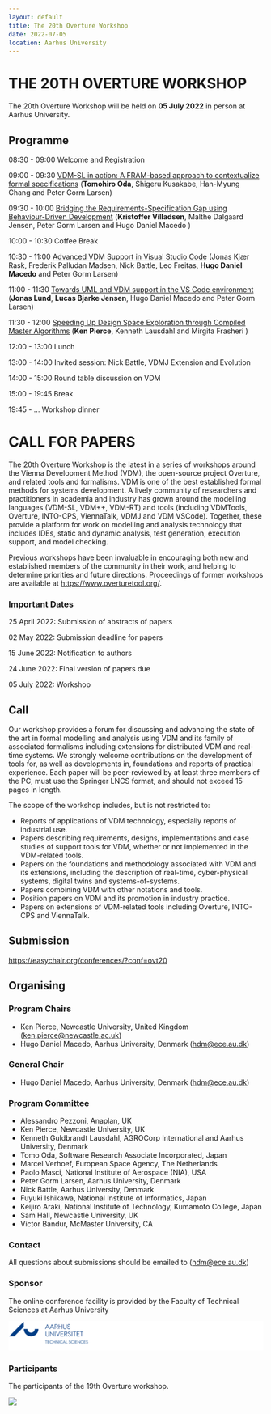 ```yaml
---
layout: default
title: The 20th Overture Workshop
date: 2022-07-05
location: Aarhus University
---
```

# THE 20TH OVERTURE WORKSHOP

The 20th Overture Workshop will be held on **05 July 2022** in person at Aarhus University.


## Programme


08:30 - 09:00 Welcome and Registration

09:00 - 09:30 [VDM-SL in action: A FRAM-based approach to contextualize formal specifications](https://github.com/overturetool/overturetool.github.io/raw/master/workshops/20/OVT-20_paper_0235.pdf) (**Tomohiro Oda**, Shigeru Kusakabe, Han-Myung Chang and Peter Gorm Larsen)

09:30 - 10:00 [Bridging the Requirements-Specification Gap using Behaviour-Driven Development](https://github.com/overturetool/overturetool.github.io/raw/master/workshops/20/OVT-20_paper_7378.pdf) (**Kristoffer Villadsen**, Malthe Dalgaard Jensen, Peter Gorm Larsen and Hugo Daniel Macedo )

10:00 - 10:30 Coffee Break

10:30 - 11:00 [Advanced VDM Support in Visual Studio Code](https://github.com/overturetool/overturetool.github.io/raw/master/workshops/20/OVT-20_paper_5640.pdf) (Jonas Kjær Rask, Frederik Palludan Madsen, Nick Battle, Leo Freitas, **Hugo Daniel Macedo** and Peter Gorm Larsen)

11:00 - 11:30 [Towards UML and VDM support in the VS Code environment](https://github.com/overturetool/overturetool.github.io/raw/master/workshops/20/OVT-20_paper_4491.pdf) (**Jonas Lund**, **Lucas Bjarke Jensen**, Hugo Daniel Macedo and Peter Gorm Larsen)

11:30 - 12:00 [Speeding Up Design Space Exploration through Compiled Master Algorithms](https://github.com/overturetool/overturetool.github.io/raw/master/workshops/20/OVT-20_paper_7191.pdf) (**Ken Pierce**, Kenneth Lausdahl and Mirgita Frasheri )


12:00 - 13:00 Lunch

13:00 - 14:00 Invited session: Nick Battle, VDMJ Extension and Evolution

14:00 - 15:00 Round table discussion on VDM

15:00 - 19:45 Break 

19:45 - ...  Workshop dinner

# CALL FOR PAPERS

The 20th Overture Workshop is the latest in a series of workshops around the
Vienna Development Method (VDM), the open-source project Overture, and
related tools and formalisms. VDM is one of the best established formal
methods for systems development. A lively community of researchers and
practitioners in academia and industry has grown around the modelling
languages (VDM-SL, VDM++, VDM-RT) and tools (including VDMTools, Overture,
INTO-CPS, ViennaTalk, VDMJ and VDM VSCode). Together, these provide a
platform for work on modelling and analysis technology that includes IDEs, static
and dynamic analysis, test generation, execution support, and model checking.

Previous workshops have been invaluable in encouraging both new and
established members of the community in their work, and helping to determine
priorities and future directions. Proceedings of former workshops are
available at <https://www.overturetool.org/>.



### Important Dates 

25 April 2022: Submission of abstracts of papers

02 May   2022: Submission deadline for papers

15 June  2022: Notification to authors

24 June  2022: Final version of papers due

05 July  2022: Workshop


## Call
Our workshop provides a forum for discussing and advancing the state of the art in formal modelling and analysis using VDM and its family of associated formalisms including extensions for distributed VDM and real-time systems. We strongly welcome contributions on the development of tools for, as well as developments in, foundations and reports of practical experience. Each paper will be peer-reviewed by at least three members of the PC, must use the Springer LNCS format, and should not exceed 15 pages in length. 

The scope of the workshop includes, but is not restricted to:
* Reports of applications of VDM technology, especially reports of industrial use.
* Papers describing requirements, designs, implementations and case studies of support tools for VDM, whether or not implemented in the VDM-related tools.
* Papers on the foundations and methodology associated with VDM and its extensions, including the description of real-time, cyber-physical systems, digital twins and systems-of-systems.
* Papers combining VDM with other notations and tools.
* Position papers on VDM and its promotion in industry practice.
* Papers on extensions of VDM-related tools including Overture, INTO-CPS and ViennaTalk.

## Submission

<https://easychair.org/conferences/?conf=ovt20>

## Organising
### Program Chairs
* Ken Pierce, Newcastle University, United Kingdom (<ken.pierce@newcastle.ac.uk>)
* Hugo Daniel Macedo, Aarhus University, Denmark (<hdm@ece.au.dk>)

### General Chair
* Hugo Daniel Macedo, Aarhus University, Denmark (<hdm@ece.au.dk>)

### Program Committee
* Alessandro Pezzoni, Anaplan, UK
* Ken Pierce, Newcastle University, UK
* Kenneth Guldbrandt Lausdahl, AGROCorp International and Aarhus University, Denmark
* Tomo Oda, Software Research Associate Incorporated, Japan
* Marcel Verhoef, European Space Agency, The Netherlands
* Paolo Masci, National Institute of Aerospace (NIA), USA
* Peter Gorm Larsen, Aarhus University, Denmark
* Nick Battle, Aarhus University, Denmark
* Fuyuki Ishikawa, National Institute of Informatics, Japan
* Keijiro Araki, National Institute of Technology, Kumamoto College, Japan
* Sam Hall, Newcastle University, UK
* Victor Bandur, McMaster University, CA



### Contact
All questions about submissions should be emailed to (<hdm@ece.au.dk>)

### Sponsor
The online conference facility is provided by the Faculty of Technical Sciences at Aarhus University

[![AU Technical Sciences Logo](/images/au-tech.png)](https://tech.au.dk/en/)


### Participants

The participants of the 19th Overture workshop.

![](20/GroupPhoto.jpg)
